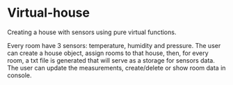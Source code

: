 # Virtual-house
Creating a house with sensors using pure virtual functions.

Every room have 3 sensors: temperature, humidity and pressure. The user can create a house object, assign rooms to that house, then, for every room, a txt file is generated that will serve as a storage for sensors data.
The user can update the measurements, create/delete or show room data in console.
